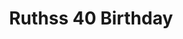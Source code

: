 ---
title: Ruthss 40 Birthday
desc: It's Ruth 40th! The perfect chance for a long overdue get together
draft: false
layout: birthday.hbs
# data: json/cv.json
---